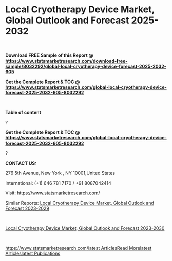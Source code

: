 <h1>Local Cryotherapy Device Market, Global Outlook and Forecast 2025-2032</h1><br/><p><strong>Download FREE Sample of this Report @ <a href="https://www.statsmarketresearch.com/download-free-sample/8032292/global-local-cryotherapy-device-forecast-2025-2032-605">https://www.statsmarketresearch.com/download-free-sample/8032292/global-local-cryotherapy-device-forecast-2025-2032-605</a></strong></p>
 
 
 
 <div><b>Get the Complete Report & TOC @ <a href="https://www.statsmarketresearch.com/global-local-cryotherapy-device-forecast-2025-2032-605-8032292">https://www.statsmarketresearch.com/global-local-cryotherapy-device-forecast-2025-2032-605-8032292</a></b></div>
 
 
 
 <p><br />
 
 <b>Table of content</b></p>
 
 
 
 <p>? </p>
 
 
 
 <div><b>Get the Complete Report & TOC @ <a href="https://www.statsmarketresearch.com/global-local-cryotherapy-device-forecast-2025-2032-605-8032292">https://www.statsmarketresearch.com/global-local-cryotherapy-device-forecast-2025-2032-605-8032292</a></b></div>
 
 
 
 <p>? </p>
 
 
 
 <p><b>CONTACT US:</b><br />
 
 276 5th Avenue, New York , NY 10001,United States<br />
 
 International: (+1) 646 781 7170 / +91 8087042414<br />
 
 Visit: <a href="https://www.statsmarketresearch.com/">https://www.statsmarketresearch.com/</a><br />
 
 Similar Reports: <a href="https://www.statsmarketresearch.com/global-local-cryotherapy-device-forecast-2025-2032-605-8032292">Local Cryotherapy Device Market, Global Outlook and Forecast 2023-2029</a><br />
 
 <br />
 
 <a href="https://www.statsmarketresearch.com/global-local-cryotherapy-device-forecast-2025-2032-605-8032292">Local Cryotherapy Device Market, Global Outlook and Forecast 2023-2030</a><br />
 
 <br />
 
 <a href="https://gyeongbokgung.com">https://www.statsmarketresearch.com/</a><a href="https://hallyeomaritime.com">latest Articles</a><a href="https://jingwansa.com">Read More</a><a href="https://nguoiviet.jp/">latest Articles</a><a href="https://www.intelmarketresearch.com/">latest Publications</a></p>